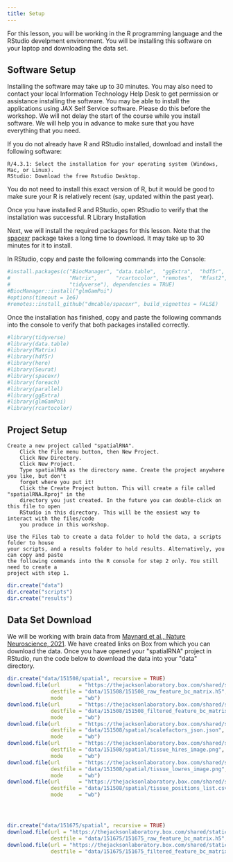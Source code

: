 ```yaml
---
title: Setup
---
```


For this lesson, you will be working in the R programming language and the RStudio
develpment environment. You will be installing this software on your laptop and
downloading the data set.

## Software Setup

Installing the software may take up to 30 minutes. You may also need to contact your local 
Information Technology Help Desk to get permission or assistance installing the software. 
You may be able to install the applications using JAX Self Service software. Please do this 
before the workshop. We will not delay the start of the course while you install software. 
We will help you in advance to make sure that you have everything that you need.

If you do not already have R and RStudio installed, download and install the following software:

    R/4.3.1: Select the installation for your operating system (Windows, Mac, or Linux).
    RStudio: Download the free Rstudio Desktop.

You do not need to install this exact version of R, but it would be good to make sure your R 
is relatively recent (say, updated within the past year).

Once you have installed R and RStudio, open RStudio to verify that the installation was 
successful.
R Library Installation

Next, we will install the required packages for this lesson. Note that the [spacexr](https://github.com/dmcable/spacexr) 
package takes a long time to download. It may take up to 30 minutes for it to install.

In RStudio, copy and paste the following commands into the Console:

```r
#install.packages(c("BiocManager", "data.table",  "ggExtra",  "hdf5r",    "here",
#                   "Matrix",      "rcartocolor", "remotes",  "Rfast2",
#                   "tidyverse"), dependencies = TRUE)
#BiocManager::install("glmGamPoi")
#options(timeout = 1e6)
#remotes::install_github("dmcable/spacexr", build_vignettes = FALSE)
```

Once the installation has finished, copy and paste the following commands into the 
console to verify that both packages installed correctly.

```r
#library(tidyverse)
#library(data.table)
#library(Matrix)
#library(hdf5r)
#library(here)
#library(Seurat)
#library(spacexr)
#library(foreach)
#library(parallel)
#library(ggExtra)
#library(glmGamPoi)
#library(rcartocolor)
```

## Project Setup

    Create a new project called "spatialRNA".
        Click the File menu button, then New Project.
        Click New Directory.
        Click New Project.
        Type spatialRNA as the directory name. Create the project anywhere you like, but don't 
        forget where you put it!
        Click the Create Project button. This will create a file called "spatialRNA.Rproj" in the 
        directory you just created. In the future you can double-click on this file to open 
        RStudio in this directory. This will be the easiest way to interact with the files/code 
        you produce in this workshop.

    Use the Files tab to create a data folder to hold the data, a scripts folder to house 
    your scripts, and a results folder to hold results. Alternatively, you can copy and paste 
    the following commands into the R console for step 2 only. You still need to create a 
    project with step 1.

```r
dir.create("data")
dir.create("scripts")
dir.create("results")
```

## Data Set Download

We will be working with brain data from 
[Maynard et al., Nature Neuroscience, 2021](https://www.nature.com/articles/s41593-020-00787-0). 
We have created links on Box from which you can download the data. Once you have opened your
"spatialRNA" project in RStudio, run the code below to download the data into your "data" 
directory.

```r
dir.create("data/151508/spatial", recursive = TRUE)
download.file(url      = "https://thejacksonlaboratory.box.com/shared/static/f9e5nshrfzk0k5bdr11h7ocjp5prrzox.h5",
              destfile = "data/151508/151508_raw_feature_bc_matrix.h5",
              mode     = "wb")
download.file(url      = "https://thejacksonlaboratory.box.com/shared/static/sddrhl3ronu8nk94ja2gcifnte6lk9lt.h5",
              destfile = "data/151508/151508_filtered_feature_bc_matrix.h5",
              mode     = "wb")
download.file(url      = "https://thejacksonlaboratory.box.com/shared/static/x5vftz72y0u0prfdvskdwd18b7bugk6b.json",
              destfile = "data/151508/spatial/scalefactors_json.json",
              mode     = "wb")
download.file(url      = "https://thejacksonlaboratory.box.com/shared/static/jqycwv0p9ttromaixzn7qil02tj0fy6i.png",
              destfile = "data/151508/spatial/tissue_hires_image.png",
              mode     = "wb")
download.file(url      = "https://thejacksonlaboratory.box.com/shared/static/3o8mtr8cu1qoqctb360auabynl9t86ng.png",
              destfile = "data/151508/spatial/tissue_lowres_image.png",
              mode     = "wb")
download.file(url      = "https://thejacksonlaboratory.box.com/shared/static/gif2llcta2jburqczghs6c86f7ywikg8.csv",
              destfile = "data/151508/spatial/tissue_positions_list.csv",
              mode     = "wb")




dir.create("data/151675/spatial", recursive = TRUE)
download.file(url = "https://thejacksonlaboratory.box.com/shared/static/xycr1otk4hhgcbsec6vu45k2s9sisnbt.h5",
              destfile = "data/151675/151675_raw_feature_bc_matrix.h5", mode = "wb")
download.file(url = "https://thejacksonlaboratory.box.com/shared/static/4xoq4xcbt74zld76ifqlsagc7e36l9qs.h5",
              destfile = "data/151675/151675_filtered_feature_bc_matrix.h5", mode = "wb")


```

<!-- Globus link:  http://research.libd.org/globus/jhpce_HumanPilot10x/index.html -->
